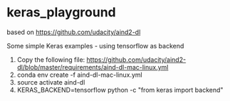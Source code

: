 # keras_playground

based on https://github.com/udacity/aind2-dl

Some simple Keras examples - using tensorflow as backend

1. Copy the following file:
https://github.com/udacity/aind2-dl/blob/master/requirements/aind-dl-mac-linux.yml
1. conda env create -f aind-dl-mac-linux.yml
1. source activate aind-dl
1. KERAS_BACKEND=tensorflow python -c "from keras import backend"

